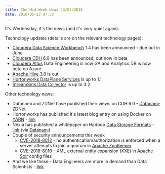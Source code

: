```yaml
---
title: The Mid Week News 23/05/2018
date: 2018-05-23 07:30
---
```

It's Wednesday, it's the news (and it's very quiet again)..
<!--more-->

Technology updates (details are on the relevant technology pages):

* [Cloudera Data Science Workbench](/technologies/cloudera-data-science-workbench/) 1.4 has been announced - due out in June
* [Cloudera CDH](/technologies/cloudera-cdh/) 6.0 has been announced, out now in beta
* [Cloudera Altus](/technologies/cloudera-altus/) Data Engineering is now GA and Analytics DB is now beta on Azure
* [Apache Hive](/technologies/apache-hive/) 3.0 is out
* [Hortonworks DataPlane Services](/technologies/hortonworks-dataplane-services/) is up to 1.1
* [StreamSets Data Collector](/technologies/streamsets-data-collector) is up to 3.2

Other technology news:

* Datanami and ZDNet have published their views on CDH 6.0 - [Datanami](https://www.datanami.com/2018/05/22/cloudera-gives-data-scientists-more-options-for-ml/); [ZDNet](https://www.zdnet.com/article/cloudera-enterprise-6-hits-the-streets/)
* Hortonworks has published it's latest blog entry on using Docker on [YARN](/technologies/apache-hadoop/yarn/) - [link](https://hortonworks.com/blog/trying-containerized-applications-apache-hadoop-yarn-3-1/)
* Nexla has published a whitepaper on Hadoop [Data Storage Formats](/tech-categories/data-storage-formats/) - [link](https://www.nexla.com/new-whitepaper-understanding-avro-parquet-orc/) (via [Datanami](https://www.datanami.com/2018/05/16/big-data-file-formats-demystified/))
* Couple of security announcements this week
  * [CVE-2018-8012](https://cve.mitre.org/cgi-bin/cvename.cgi?name=2018-8012) - no authentication/authorization is enforced when a server attempts to join a quorum in [Apache ZooKeeper](/technologies/apache-zookeeper/)
  * [CVE-2018-8010](https://cve.mitre.org/cgi-bin/cvename.cgi?name=2018-8010) - XML external entity expansion (XXE) in [Apache Solr](/technologies/apache-solr/) config files
* And we like these - Data Engineers are more in demand than Data Scientists - [link](https://www.infoworks.io/2018/04/23/data-engineers-greater-demand-data-scientists/)